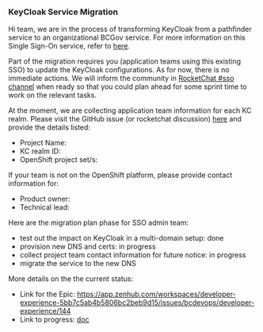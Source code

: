 ### KeyCloak Service Migration

Hi team, we are in the process of transforming KeyCloak from a pathfinder service to an organizational BCGov service. For more information on this Single Sign-On service, refer to [here](https://developer.gov.bc.ca/BC-Government-SSO-Service-Definition).

Part of the migration requires you (application teams using this existing SSO) to update the KeyCloak configurations. As for now, there is no immediate actions. We will inform the community in [RocketChat #sso channel](https://chat.pathfinder.gov.bc.ca/channel/sso) when ready so that you could plan ahead for some sprint time to work on the relevant tasks.

At the moment, we are collecting application team information for each KC realm. Please visit the GitHub issue (or rocketchat discussion) [here](tbd) and provide the details listed:
- Project Name: 
- KC realm ID: 
- OpenShift project set/s: 

If your team is not on the OpenShift platform, please provide contact information for:
- Product owner: 
- Technical lead: 


Here are the migration plan phase for SSO admin team:
- test out the impact on KeyCloak in a multi-domain setup: done
- provision new DNS and certs: in progress
- collect project team contact information for future notice: in progress
- migrate the service to the new DNS

More details on the the current status:
- Link for the Epic: https://app.zenhub.com/workspaces/developer-experience-5bb7c5ab4b5806bc2beb9d15/issues/bcdevops/developer-experience/144
- Link to progress: [doc](./kc-admin.md)
